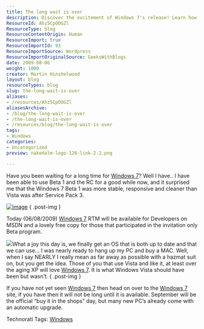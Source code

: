 ```yaml
---
title: The long wait is over
description: Discover the excitement of Windows 7's release! Learn how it outshines Vista and why it's the OS you've been waiting for. Upgrade your experience now!
ResourceId: Ahz5CpOOGZl
ResourceType: blog
ResourceContentOrigin: Human
ResourceImport: true
ResourceImportId: 93
ResourceImportSource: Wordpress
ResourceImportOriginalSource: GeeksWithBlogs
date: 2009-08-06
weight: 1000
creator: Martin Hinshelwood
layout: blog
resourceTypes: blog
slug: the-long-wait-is-over
aliases:
- /resources/Ahz5CpOOGZl
aliasesArchive:
- /blog/the-long-wait-is-over
- /the-long-wait-is-over
- /resources/blog/the-long-wait-is-over
tags:
- Windows
categories:
- Uncategorized
preview: nakedalm-logo-128-link-2-2.png

---
```

Have you been waiting for a long time for [Windows 7](http://www.microsoft.com/windows/windows-7/)? Well I have.. I have been able to use Beta 1 and the RC for a good while now, and it surprised me that the Windows 7 Beta 1 was more stable, responsive and cleaner than Vista was after Service Pack 3.

[![image](images/afdc55547e00_C28F-image_thumb-1-1.png)](http://blog.hinshelwood.com/files/2011/05/GWB-WindowsLiveWriter-afdc55547e00_C28F-image_2.png)
{ .post-img }

Today (06/08/2009) [Windows 7](http://www.microsoft.com/windows/windows-7/) RTM will be available for Developers on MSDN and a lovely free copy for those that participated in the invitation only Beta program.

![](images/hazmat.jpg)What a joy this day is, we finally get an OS that is both up to date and that we can use… I was nearly ready to hang up my PC and buy a MAC. Well, when I say NEARLY I really mean as far away as possible with a hazmat suit on, but you get the idea. Those of you that use Vista and like it, at least over the aging XP will love [Windows 7](http://www.microsoft.com/windows/windows-7/). It is what Windows Vista should have been but wasn’t.
{ .post-img }

If you have not yet seen [Windows 7](http://www.microsoft.com/windows/windows-7/) then head on over to the [Windows 7](http://www.microsoft.com/windows/windows-7/) site, if you have then it will not be long until it is available. September will be the official “buy it in the shops” day, but many new PC’s already come with an automatic upgrade.

Technorati Tags: [Windows](http://technorati.com/tags/Windows)
